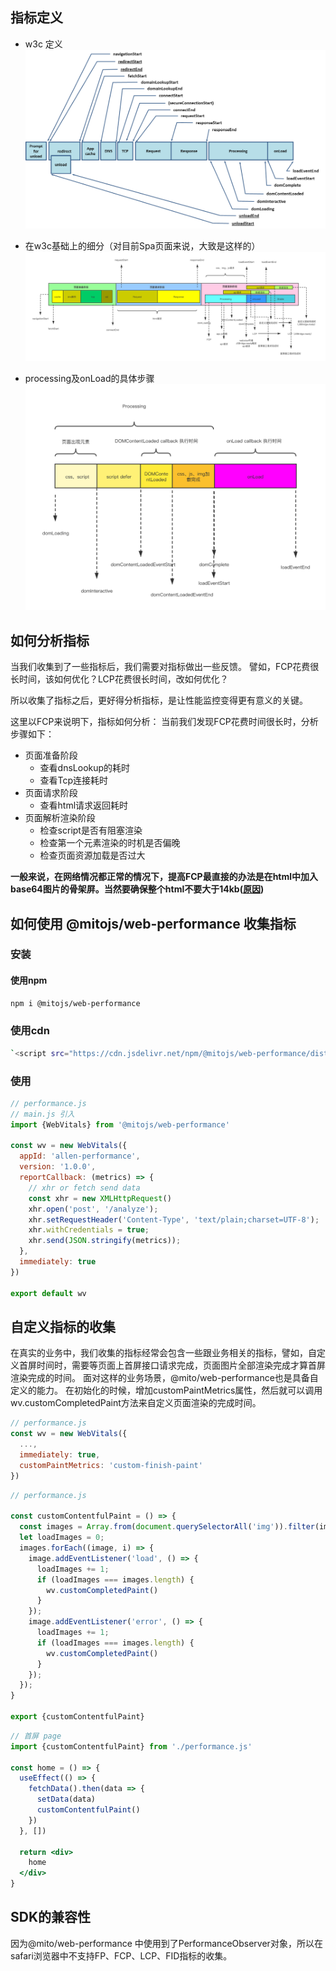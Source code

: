 ## 指标定义

+ w3c 定义
  ![navigation](./assets/timing-overview.png)

+ 在w3c基础上的细分（对目前Spa页面来说，大致是这样的）
  ![custom-navigation](./assets/custom-navigation.png)

+ processing及onLoad的具体步骤
  ![dom-parse](./assets/dom-parse.png)

## 如何分析指标

当我们收集到了一些指标后，我们需要对指标做出一些反馈。 譬如，FCP花费很长时间，该如何优化？LCP花费很长时间，改如何优化？

所以收集了指标之后，更好得分析指标，是让性能监控变得更有意义的关键。

这里以FCP来说明下，指标如何分析： 当前我们发现FCP花费时间很长时，分析步骤如下：

+ 页面准备阶段
  - 查看dnsLookup的耗时
  - 查看Tcp连接耗时
+ 页面请求阶段
  - 查看html请求返回耗时
+ 页面解析渲染阶段
  - 检查script是否有阻塞渲染
  - 检查第一个元素渲染的时机是否偏晚
  - 检查页面资源加载是否过大

**一般来说，在网络情况都正常的情况下，提高FCP最直接的办法是在html中加入base64图片的骨架屏。当然要确保整个html不要大于14kb([原因](https://developer.mozilla.org/zh-CN/docs/Web/Performance/How_browsers_work#tcp_%E6%85%A2%E5%BC%80%E5%A7%8B_14kb_%E8%A7%84%E5%88%99))**

## 如何使用 @mitojs/web-performance 收集指标

### 安装

#### 使用npm

```bash
npm i @mitojs/web-performance
```

### 使用cdn

```bash
`<script src="https://cdn.jsdelivr.net/npm/@mitojs/web-performance/dist/web-performance.min.js"></script>`
```

### 使用

```javascript
// performance.js
// main.js 引入
import {WebVitals} from '@mitojs/web-performance'

const wv = new WebVitals({
  appId: 'allen-performance',
  version: '1.0.0',
  reportCallback: (metrics) => {
    // xhr or fetch send data
    const xhr = new XMLHttpRequest()
    xhr.open('post', '/analyze');
    xhr.setRequestHeader('Content-Type', 'text/plain;charset=UTF-8');
    xhr.withCredentials = true;
    xhr.send(JSON.stringify(metrics));
  },
  immediately: true
})

export default wv
```

## 自定义指标的收集

在真实的业务中，我们收集的指标经常会包含一些跟业务相关的指标，譬如，自定义首屏时间时，需要等页面上首屏接口请求完成，页面图片全部渲染完成才算首屏渲染完成的时间。
面对这样的业务场景，@mito/web-performance也是具备自定义的能力。 在初始化的时候，增加customPaintMetrics属性，然后就可以调用wv.customCompletedPaint方法来自定义页面渲染的完成时间。

```javascript
// performance.js
const wv = new WebVitals({
  ...,
  immediately: true,
  customPaintMetrics: 'custom-finish-paint'
})
```

```javascript
// performance.js

const customContentfulPaint = () => {
  const images = Array.from(document.querySelectorAll('img')).filter(image => !image.complete);
  let loadImages = 0;
  images.forEach((image, i) => {
    image.addEventListener('load', () => {
      loadImages += 1;
      if (loadImages === images.length) {
        wv.customCompletedPaint()
      }
    });
    image.addEventListener('error', () => {
      loadImages += 1;
      if (loadImages === images.length) {
        wv.customCompletedPaint()
      }
    });
  });
}

export {customContentfulPaint}
```

```jsx
// 首屏 page
import {customContentfulPaint} from './performance.js'

const home = () => {
  useEffect(() => {
    fetchData().then(data => {
      setData(data)
      customContentfulPaint()
    })
  }, [])

  return <div>
    home
  </div>
}
```

## SDK的兼容性

因为@mito/web-performance 中使用到了PerformanceObserver对象，所以在safari浏览器中不支持FP、FCP、LCP、FID指标的收集。



